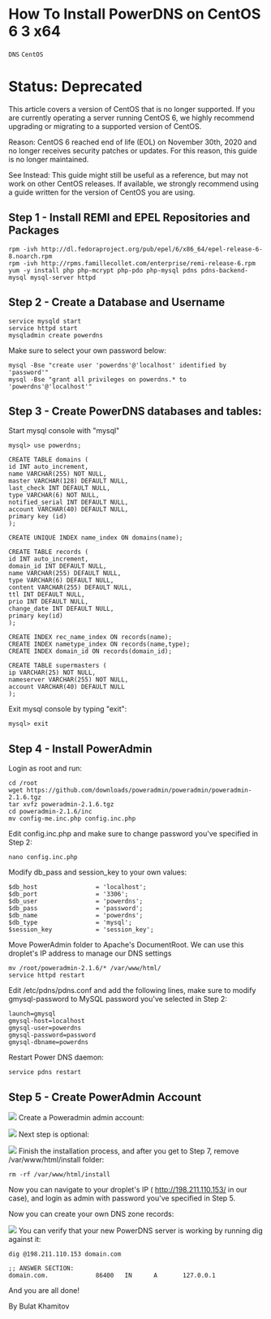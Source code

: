 # How To Install PowerDNS on CentOS 6 3 x64

```DNS``` ```CentOS```










# Status: Deprecated


This article covers a version of CentOS that is no longer supported. If you are currently operating a server running CentOS 6, we highly recommend upgrading or migrating to a supported version of CentOS.


Reason:
CentOS 6 reached end of life (EOL) on November 30th, 2020 and no longer receives security patches or updates. For this reason, this guide is no longer maintained.


See Instead:
This guide might still be useful as a reference, but may not work on other CentOS releases. If available, we strongly recommend using a guide written for the version of CentOS you are using.


## Step 1 - Install REMI and EPEL Repositories and Packages


```
rpm -ivh http://dl.fedoraproject.org/pub/epel/6/x86_64/epel-release-6-8.noarch.rpm
rpm -ivh http://rpms.famillecollet.com/enterprise/remi-release-6.rpm
yum -y install php php-mcrypt php-pdo php-mysql pdns pdns-backend-mysql mysql-server httpd

```


## Step 2 - Create a Database and Username


```
service mysqld start
service httpd start
mysqladmin create powerdns

```


Make sure to select your own password below:


```
mysql -Bse "create user 'powerdns'@'localhost' identified by 'password'"
mysql -Bse "grant all privileges on powerdns.* to 'powerdns'@'localhost'"

```


## Step 3 - Create PowerDNS databases and tables:


Start mysql console with "mysql"


```
mysql> use powerdns;
```


```
CREATE TABLE domains (
id INT auto_increment,
name VARCHAR(255) NOT NULL,
master VARCHAR(128) DEFAULT NULL,
last_check INT DEFAULT NULL,
type VARCHAR(6) NOT NULL,
notified_serial INT DEFAULT NULL,
account VARCHAR(40) DEFAULT NULL,
primary key (id)
);

CREATE UNIQUE INDEX name_index ON domains(name);

CREATE TABLE records (
id INT auto_increment,
domain_id INT DEFAULT NULL,
name VARCHAR(255) DEFAULT NULL,
type VARCHAR(6) DEFAULT NULL,
content VARCHAR(255) DEFAULT NULL,
ttl INT DEFAULT NULL,
prio INT DEFAULT NULL,
change_date INT DEFAULT NULL,
primary key(id)
);

CREATE INDEX rec_name_index ON records(name);
CREATE INDEX nametype_index ON records(name,type);
CREATE INDEX domain_id ON records(domain_id);

CREATE TABLE supermasters (
ip VARCHAR(25) NOT NULL,
nameserver VARCHAR(255) NOT NULL,
account VARCHAR(40) DEFAULT NULL
);

```


Exit mysql console by typing "exit":


```
mysql> exit
```


## Step 4 - Install PowerAdmin


Login as root and run:


```
cd /root 
wget https://github.com/downloads/poweradmin/poweradmin/poweradmin-2.1.6.tgz
tar xvfz poweradmin-2.1.6.tgz
cd poweradmin-2.1.6/inc
mv config-me.inc.php config.inc.php

```


Edit config.inc.php and make sure to change password you've specified in Step 2:


```
nano config.inc.php
```


Modify db_pass and session_key to your own values:


```
$db_host                = 'localhost';
$db_port                = '3306';
$db_user                = 'powerdns';
$db_pass                = 'password';
$db_name                = 'powerdns';
$db_type                = 'mysql';
$session_key            = 'session_key';

```


Move PowerAdmin folder to Apache's DocumentRoot.  We can use this droplet's IP address to manage our DNS settings


```
mv /root/poweradmin-2.1.6/* /var/www/html/
service httpd restart

```


Edit /etc/pdns/pdns.conf and add the following lines, make sure to modify gmysql-password to MySQL password you've selected in Step 2:


```
launch=gmysql
gmysql-host=localhost
gmysql-user=powerdns
gmysql-password=password
gmysql-dbname=powerdns

```


Restart Power DNS daemon:


```
service pdns restart

```


## Step 5 - Create PowerAdmin Account


![](https://assets.digitalocean.com/articles/community/PowerAdmin1.png)
Create a Poweradmin admin account:


![](https://assets.digitalocean.com/articles/community/PowerAdmin2.png)
Next step is optional:


![](https://assets.digitalocean.com/articles/community/PowerAdmin3.png)
Finish the installation process, and after you get to Step 7, remove /var/www/html/install folder:


```
rm -rf /var/www/html/install

```


Now you can navigate to your droplet's IP ( http://198.211.110.153/ in our case), and login as admin with password you've specified in Step 5.


Now you can create your own DNS zone records:


![](https://assets.digitalocean.com/articles/community/PowerAdmin4.png)
You can verify that your new PowerDNS server is working by running dig against it:


```
dig @198.211.110.153 domain.com

;; ANSWER SECTION:
domain.com.             86400   IN      A       127.0.0.1
```


And you are all done!


By Bulat Khamitov
